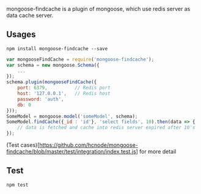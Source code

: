 mongoose-findcache is a plugin of mongoose, which use redis server as data cache server.

## Usages
`npm install mongoose-findcache --save`

```javascript
var mongooseFindCache = require('mongoose-findcache');
var schema = new mongoose.Schema({
	...
});
schema.plugin(mongooseFindCache({
	port: 6379,          // Redis port
	host: '127.0.0.1',   // Redis host
	password: 'auth',
	db: 0
}));
SomeModel = mongoose.model('someModel', schema);
SomeModel.findCache({_id : 'id'}, 'select fields', 10).then(data => {
	// data is fetched and cache into redis server expired after 10's
});
```

(Test cases)[https://github.com/hcnode/mongoose-findcache/blob/master/test/integration/index.test.js] for more detail

## Test
`npm test`

